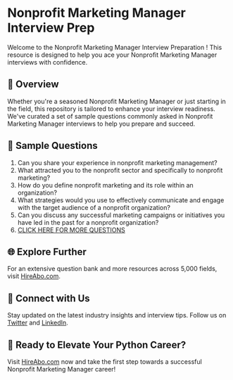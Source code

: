 # Nonprofit Marketing Manager Interview Prep

Welcome to the Nonprofit Marketing Manager Interview Preparation ! This resource is designed to help you ace your Nonprofit Marketing Manager interviews with confidence.

## 🚀 Overview

Whether you're a seasoned Nonprofit Marketing Manager or just starting in the field, this repository is tailored to enhance your interview readiness. We've curated a set of sample questions commonly asked in Nonprofit Marketing Manager interviews to help you prepare and succeed.

## 📝 Sample Questions

1. Can you share your experience in nonprofit marketing management?
2. What attracted you to the nonprofit sector and specifically to nonprofit marketing?
3. How do you define nonprofit marketing and its role within an organization?
4. What strategies would you use to effectively communicate and engage with the target audience of a nonprofit organization?
5. Can you discuss any successful marketing campaigns or initiatives you have led in the past for a nonprofit organization?
6. [CLICK HERE FOR MORE QUESTIONS](https://hireabo.com/job/13_3_11/Nonprofit%20Marketing%20Manager)

## 🌐 Explore Further

For an extensive question bank and more resources across 5,000 fields, visit [HireAbo.com](https://www.hireabo.com).

## 📱 Connect with Us

Stay updated on the latest industry insights and interview tips. Follow us on [Twitter](https://twitter.com/hireabo) and [LinkedIn](https://www.linkedin.com/in/hire-abo-3609972a8/).

## 🚀 Ready to Elevate Your Python Career?

Visit [HireAbo.com](https://www.hireabo.com) now and take the first step towards a successful Nonprofit Marketing Manager career!
